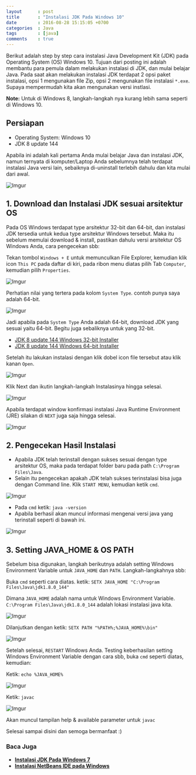 ```yaml
---
layout      : post
title       : "Instalasi JDK Pada Windows 10"
date        : 2016-08-28 15:15:05 +0700
categories  : Java
tags        : [java]
comments    : true
---
```

Berikut adalah step by step cara instalasi Java Development Kit (JDK) pada Operating System (OS) Windows 10. Tujuan dari posting ini adalah membantu para pemula dalam melakukan instalasi di JDK, dan mulai belajar Java. Pada saat akan melakukan instalasi JDK terdapat 2 opsi paket instalasi, opsi 1 mengunakan file Zip, opsi 2 mengunakan file instalasi `*.exe`. Supaya mempermudah kita akan mengunakan versi instlasi.

__Note:__ Untuk di Windows 8, langkah-langkah nya kurang lebih sama seperti di Windows 10.

## Persiapan

- Operating System: Windows 10
- JDK 8 update 144

Apabila ini adalah kali pertama Anda mulai belajar Java dan instalasi JDK, namun ternyata di komputer/Laptop Anda sebelumnya telah terdapat instalasi Java versi lain, sebaiknya di-uninstall terlebih dahulu dan kita mulai dari awal.

![Imgur](http://i.imgur.com/tlmezTJ.png)

## 1. Download dan Instalasi JDK sesuai arsitektur OS

Pada OS Windows terdapat type arsitektur 32-bit dan 64-bit, dan instalasi JDK tersedia untuk kedua type arsitektur Windows tersebut. Maka itu sebelum memulai download & install, pastikan dahulu versi arsitektur OS Windows Anda, cara pengecekan sbb:

Tekan tombol `Windows + E` untuk memunculkan File Explorer, kemudian klik icon `This PC` pada daftar di kiri, pada ribon menu diatas pilih Tab `Computer`, kemudian pilih `Properties`.

![Imgur](http://i.imgur.com/CopWKXN.png)

Perhatian nilai yang tertera pada kolom `System Type`. contoh punya saya adalah 64-bit.

![Imgur](http://i.imgur.com/BLc5g8H.png)

Jadi apabila pada `System Type` Anda adalah 64-bit, download JDK yang sesuai yaitu 64-bit. Begitu juga sebaliknya untuk yang 32-bit.

- [JDK 8 update 144 Windows 32-bit Installer](https://goo.gl/c9qisE)
- [JDK 8 update 144 Windows 64-bit Installer](https://goo.gl/EhUpkT)

Setelah itu lakukan instalasi dengan klik dobel icon file tersebut atau klik kanan `Open`.

![Imgur](http://i.imgur.com/BRlfcSx.png)

Klik Next dan ikutin langkah-langkah Instalasinya hingga selesai.

![Imgur](http://i.imgur.com/uct09LL.png)

Apabila terdapat window konfirmasi instalasi Java Runtime Environment (JRE) silakan di `NEXT` juga saja hingga selesai.

![Imgur](http://i.imgur.com/7LbatA8.png)

## 2. Pengecekan Hasil Instalasi

- Apabila JDK telah terinstall dengan sukses sesuai dengan type arsitektur OS, maka pada terdapat folder baru pada path `C:\Program Files\Java`.
- Selain itu pengecekan apakah JDK telah sukses terinstalasi bisa juga dengan Command line. Klik `START MENU`, kemudian ketik `cmd`.

![Imgur](http://i.imgur.com/TXPvfuz.png)

- Pada `cmd` ketik: `java -version`
- Apabila berhasil akan muncul informasi mengenai versi java yang terinstall seperti di bawah ini.

![Imgur](http://i.imgur.com/F4PA4Sp.png)

## 3. Setting JAVA_HOME & OS PATH ##

Sebelum bisa digunakan, langkah berikutnya adalah setting Windows Environment Variable untuk `JAVA_HOME` dan `PATH`.
Langkah-langkahnya sbb:

Buka `cmd` seperti cara diatas. ketik: `SETX JAVA_HOME "C:\Program Files\Java\jdk1.8.0_144"`

Dimana `JAVA_HOME` adalah nama untuk Windows Environment Variable. `C:\Program Files\Java\jdk1.8.0_144` adalah lokasi instalasi java kita.

![Imgur](http://i.imgur.com/a5WgEaO.png)

Dilanjutkan dengan ketik: `SETX PATH "%PATH%;%JAVA_HOME%\bin"`

![Imgur](http://i.imgur.com/mnSPXfG.png)

Setelah selesai, `RESTART` Windows Anda. Testing keberhasilan setting Windows Environment Variable dengan cara sbb, buka `cmd` seperti diatas, kemudian:

Ketik: `echo %JAVA_HOME%`

![Imgur](http://i.imgur.com/7qk8wSm.png)

Ketik: `javac`

![Imgur](http://i.imgur.com/9ehWMgH.png)

Akan muncul tampilan help & available parameter untuk `javac`

Selesai sampai disini dan semoga bermanfaat :)

### Baca Juga

- [**Instalasi JDK Pada Windows 7**](/java/instalasi-jdk-pada-windows-7/)
- [**Instalasi NetBeans IDE pada Windows**](/java/instalasi-netbeans-ide-pada-windows/)
